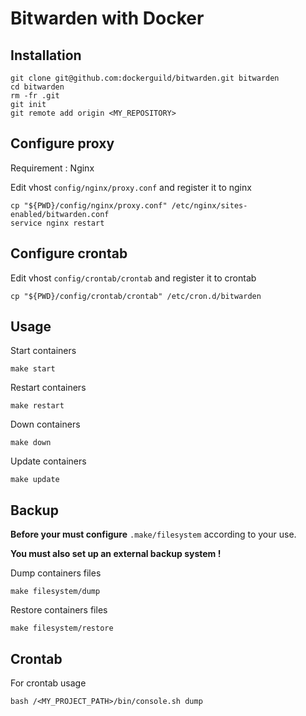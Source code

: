 # Bitwarden with Docker

## Installation

    git clone git@github.com:dockerguild/bitwarden.git bitwarden
    cd bitwarden
    rm -fr .git
    git init
    git remote add origin <MY_REPOSITORY>

## Configure proxy

Requirement : Nginx

Edit vhost `config/nginx/proxy.conf` and register it to nginx

    cp "${PWD}/config/nginx/proxy.conf" /etc/nginx/sites-enabled/bitwarden.conf
    service nginx restart

## Configure crontab

Edit vhost `config/crontab/crontab` and register it to crontab

    cp "${PWD}/config/crontab/crontab" /etc/cron.d/bitwarden

## Usage

Start containers

    make start

Restart containers

    make restart

Down containers

    make down

Update containers

    make update

## Backup

**Before your must configure** `.make/filesystem` according to your use.

**You must also set up an external backup system !**

Dump containers files

    make filesystem/dump

Restore containers files

    make filesystem/restore

## Crontab

For crontab usage

    bash /<MY_PROJECT_PATH>/bin/console.sh dump
